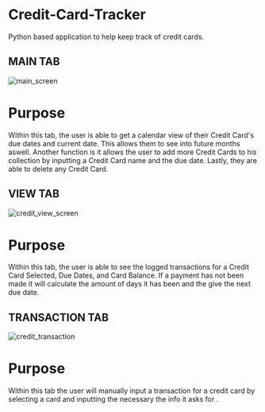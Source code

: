 # Credit-Card-Tracker
Python based application to help keep track of credit cards.

## MAIN TAB

![main_screen](https://github.com/user-attachments/assets/0aa0a952-ca9a-4fb1-83f1-df7bd60cdd4b)

# Purpose
Within this tab, the user is able to get a calendar view of their Credit Card's due dates and current date. This allows them to see into future months aswell. Another function is it allows the user to add more Credit Cards to his collection by inputting a Credit Card name and the due date. Lastly, they are able to delete any Credit Card. 



## VIEW TAB

![credit_view_screen](https://github.com/user-attachments/assets/1fadf3ab-53d4-41a9-8e52-404e72db741e)

# Purpose
Within this tab, the user is able to see the logged transactions for a Credit Card Selected, Due Dates, and Card Balance. If a payment has not been made it will calculate the amount of days it has been and the give the next due date.



## TRANSACTION TAB

![credit_transaction](https://github.com/user-attachments/assets/de2819db-63b5-441c-8d84-3e3f4536d561)

# Purpose
Within this tab the user will manually input a transaction for a credit card by selecting a card and inputting the necessary the info it asks for .


